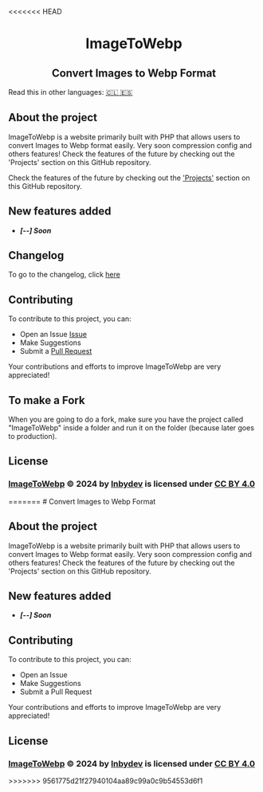 <<<<<<< HEAD
<div align="center">
  
# ImageToWebp
  
</div>

<div align="center">
  
## Convert Images to Webp Format
  
</div>

Read this in other languages: [🇨🇱 🇪🇸](./docs/readme/README-es.md)

## About the project

ImageToWebp is a website primarily built with PHP that allows users to convert Images to Webp format easily. Very soon compression config and others features! Check the features of the future by checking out the 'Projects' section on this GitHub repository.

Check the features of the future by checking out the ['Projects'](https://github.com/Inbydev/ImageToWebp/projects?query=is%3Aopen) section on this GitHub repository.

## New features added
- ***[--] Soon***

## Changelog

To go to the changelog, click [here](./changelog.md)


## Contributing

To contribute to this project, you can:
- Open an Issue [Issue](https://github.com/Inbydev/ImageToWebp/issues/)
- Make Suggestions
- Submit a [Pull Request](https://github.com/Inbydev/ImageToWebp/pulls)

Your contributions and efforts to improve ImageToWebp are very appreciated!

## To make a Fork

When you are going to do a fork, make sure you have the project called "ImageToWebp" inside a folder and run it on the folder (because later goes to production).

## License

<h3>
<a href="https://github.com/Inbydev/ImageToWebp">ImageToWebp</a> © 2024
by
<a href="https://github.com/Inbydev">Inbydev</a>
is licensed under
<a href="http://creativecommons.org/licenses/by/4.0/?ref=chooser-v1" target="_blank" style="display:inline-block;">CC BY 4.0
</a>
</h3>
=======
# Convert Images to Webp Format

## About the project

ImageToWebp is a website primarily built with PHP that allows users to convert Images to Webp format easily. Very soon compression config and others features! Check the features of the future by checking out the 'Projects' section on this GitHub repository.

## New features added
- ***[--] Soon***


## Contributing

To contribute to this project, you can:
- Open an Issue
- Make Suggestions
- Submit a Pull Request

Your contributions and efforts to improve ImageToWebp are very appreciated!


## License

<h3>
<a href="https://github.com/Inbydev/ImageToWebp">ImageToWebp</a> © 2024
by
<a href="https://github.com/Inbydev">Inbydev</a>
is licensed under
<a href="http://creativecommons.org/licenses/by/4.0/?ref=chooser-v1" target="_blank" style="display:inline-block;">CC BY 4.0
</a>
</h3>
>>>>>>> 9561775d21f27940104aa89c99a0c9b54553d6f1
